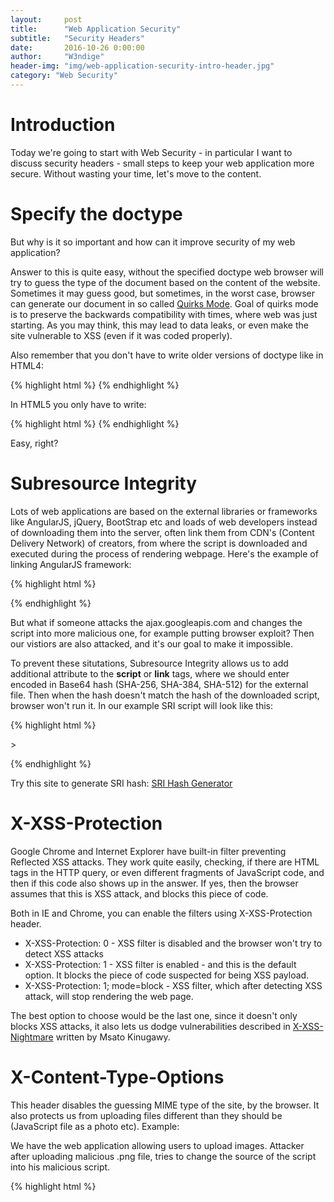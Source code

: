 ```yaml
---
layout:     post
title:      "Web Application Security"
subtitle:   "Security Headers"
date:       2016-10-26 0:00:00
author:     "W3ndige"
header-img: "img/web-application-security-intro-header.jpg"
category: "Web Security"
---
```

<h1>Introduction</h1>

<p>Today we're going to start with Web Security - in particular I want to discuss security headers - small steps to keep your web application more secure. Without wasting your time, let's move to the content.  </p>

<h1>Specify the doctype</h1>

<p>But why is it so important and how can it improve security of my web application? </p>
<p>Answer to this is quite easy, without the specified doctype web browser will try to guess the type of the document based on the content of the website. Sometimes it may guess good, but sometimes, in the worst case, browser can generate our document in so called <a href="https://en.wikipedia.org/wiki/Quirks_mode">Quirks Mode</a>. Goal of quirks mode is to preserve the backwards compatibility with times, where web was just starting. As you may think, this may lead to data leaks, or even make the site vulnerable to XSS (even if it was coded properly). </p>

<p>Also remember that you don't have to write older versions of doctype like in HTML4:  </p>
{% highlight html %}
 <!DOCTYPE HTML PUBLIC "-//W3C//DTD HTML 4.01//EN" "http://www.w3.org/TR/html4/strict.dtd">
{% endhighlight %}

<p>In HTML5 you only have to write: </p>
{% highlight html %}
 <!DOCTYPE HTML>
{% endhighlight %}

<p>Easy, right? </p>
<h1>Subresource Integrity</h1>

<p>Lots of web applications are based on the external libraries or frameworks like AngularJS, jQuery, BootStrap etc and loads of web developers instead of downloading them into the server, often link them from CDN's (Content Delivery Network) of creators, from where the script is downloaded and executed during the process of rendering webpage. Here's the example of linking AngularJS framework: </p>

{% highlight html %}
<script src="https://ajax.googleapis.com/ajax/libs/angularjs/1.5.8/angular.min.js"></script>
{% endhighlight %}

<p>But what if someone attacks the ajax.googleapis.com and changes the script into more malicious one, for example putting browser exploit? Then our vistiors are also attacked, and it's our goal to make it impossible.  </p>

<p>To prevent these situtations, Subresource Integrity allows us to add additional attribute to the <b>script</b> or <b>link</b> tags, where we should enter encoded in Base64 hash (SHA-256, SHA-384, SHA-512) for the external file. Then when the hash doesn't match the hash of the downloaded script, browser won't run it. In our example SRI script will look like this:  </p>

{% highlight html %}
<script src="https://ajax.googleapis.com/ajax/libs/angularjs/1.5.8/angular.min.js" integrity="sha384-V6/dyDFv85/V/Ktq3ez5B80/c9ZY7jV9c/319rqwNOz3h9CIPdd2Eve0UQBYMMr/"></script>>
{% endhighlight %}

<p>Try this site to generate SRI hash: <a href="https://www.srihash.org/">SRI Hash Generator</a></p>

<h1>X-XSS-Protection</h1>

<p>Google Chrome and Internet Explorer have built-in filter preventing Reflected XSS attacks. They work quite easily, checking, if there are HTML tags in the HTTP query, or even different fragments of JavaScript code, and then if this code also shows up in the answer. If yes, then the browser assumes that this is XSS attack, and blocks this piece of code.   </p>

<p>Both in IE and Chrome, you can enable the filters using X-XSS-Protection header. </p>

<ul>
<li>X-XSS-Protection: 0 - XSS filter is disabled and the browser won't try to detect XSS attacks</li>
<li>X-XSS-Protection: 1 - XSS filter is enabled - and this is the default option. It blocks the piece of code suspected for being XSS payload. </li>
<li>X-XSS-Protection: 1; mode=block - XSS filter, which after detecting XSS attack, will stop rendering the web page. </li>
</ul>

<p>The best option to choose would be the last one, since it doesn't only blocks XSS attacks, it also lets us dodge vulnerabilities described in <a href="http://www.slideshare.net/masatokinugawa/xxn-en">X-XSS-Nightmare</a> written by Msato Kinugawy. </p>


<h1>X-Content-Type-Options</h1>
<p>This header disables the guessing  MIME type of the site, by the browser. It also protects us from uploading files different than they should be (JavaScript file as a photo etc). Example: </p>

<p>We have the web application allowing users to upload images. Attacker after uploading malicious .png file, tries to change the source of the script into his malicious script. </p>

{% highlight html %}
<script src="http://www.example.com/uploads/malicious.png”></script>
{% endhighlight %}

<p>But the X-Content-Type-Options won't allow this operation, since image (MIME type image/png) doesn't match the script type. X-Content-Type-Options has only one possible value: <b>nosniff</b></p>

{% highlight html %}
X-Content-Type-Options: nosniff
{% endhighlight %}

<h1>X-Frame-Options</h1>

<p>X-Frame-Options header was introduced as an response to clickjacking attacks, but is also used to protect from many different kinds of attacks. This header reduces the number of domens, where our web application can be put into <b>frame</b>, <b>iframe</b> or <b>object</b> tags. </p>

<ul>
<li>X-Frame-Options: Deny - web page connot be put into frames on any different sites.</li>
<li>X-Frame-Options: SameOrigin - web page can only be put into frames on the the webpages originating from the same domain. </li>
<li>X-Frame-Options: Allow-From url - web page can be put only on specified domain. </li>
</ul>

<p>Best option would be SameOrigin or Deny, unless you want to share any widgets. </p>

<h1>HttpOnly/Secure Flags</h1>

<p>For HTTP cookies we can add 2 flags making them more secure - HttpOnly and Secure. </p>

<p>HttpOnly flag lets us avoid one of the most popular result of XSS attacks - stealing session cookies. Attackers payload can be done using JavaScript <b>document.cookie</b> and sending it to his server, but with HttpOnly cookie will be only sent in queries to server, it won't show up using <b>document.cookie</b></p>

<p>Secure flag guarantees us that, when application works both in HTTP and HTTPS, it will only send cookies using HTTPS. </p>

<p>Here's and example of Set-Cookie, with both flags: </p>

{% highlight html %}
Set-Cookie: PHPSESSID=el4ukv0kqbvoirg7nkp4dncpk3; HttpOnly; Secure
{% endhighlight %}

<p>Setting up flags for session cookies depends on used technology, but specific instructions should be presented in documentation. </p>

<h1>Strict-Transport-Security</h1>

<p>Last but not least Strict-Transport-Security header comes handy, when we're building web application, that should never be runned with HTTP. After defining this header, we gain 2 mechanisms protecting us from man in the middle attacks. </p>

<p>We are sure that web browser will never send queries using HTTP protocol.</p>

<p>When negotiation SSL connection results in an error (ex invalid certificate), browser won't let user to accept such certificate. </p>

<p>While implementing Strict-Transport-Security header, it's essential to enter <b>max-age</b> parameter, saying how long should the header be significant (in seconds). After that time there will be possibility to once again perform queries using HTTP protocol. </p>

<p>Example of such header valid for one year: </p>

{% highlight html %}
Strict-Transport-Security: max-age=31536000
{% endhighlight %}


<hr>
<p>I hope that after this read, you gained better understanding of secure headers. In the future I'll write about Content-Security-Policy, but it is material for a whole new post, so keep tuned ;)</p>

<p>Thanks for reading and as always...</p>

<p>~Stay safe! </p>
